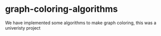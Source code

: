 # graph-coloring-algorithms
We have implemented some algorithms to make graph coloring, this was a univeristy project
